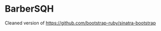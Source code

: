 BarberSQH
=======================

Cleaned version of https://github.com/bootstrap-ruby/sinatra-bootstrap
